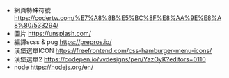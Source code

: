- 網頁特殊符號 https://codertw.com/%E7%A8%8B%E5%BC%8F%E8%AA%9E%E8%A8%80/533294/
- 圖片 https://unsplash.com/
- 編譯scss & pug https://prepros.io/
- 漢堡選單ICON https://freefrontend.com/css-hamburger-menu-icons/
- 漢堡選單2 https://codepen.io/vvdesigns/pen/YazOyK?editors=0110
- node https://nodejs.org/en/

